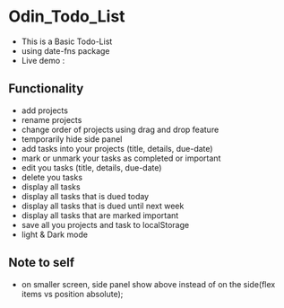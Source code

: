 # Odin_Todo_List
- This is a Basic Todo-List
- using date-fns package
- Live demo :

## Functionality
- add projects
- rename projects
- change order of projects using drag and drop feature
- temporarily hide side panel
- add tasks into your projects (title, details, due-date)
- mark or unmark your tasks as completed or important
- edit you tasks (title, details, due-date)
- delete you tasks
- display all tasks
- display all tasks that is dued today
- display all tasks that is dued until next week
- display all tasks that are marked important
- save all you projects and task to localStorage
- light & Dark mode

## Note to self
- on smaller screen, side panel show above instead of on the side(flex items vs position absolute);
